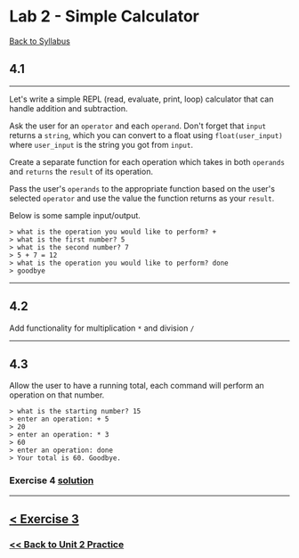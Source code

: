 # <a id="top"></a>Lab 2 - Simple Calculator

[Back to Syllabus](https://github.com/PdxCodeGuild/Programming102#top)

## 4.1

---

Let's write a simple REPL (read, evaluate, print, loop) calculator that can handle addition and subtraction. 

Ask the user for an `operator` and each `operand`. Don't forget that `input` returns a `string`, which you can convert to a float using `float(user_input)` where `user_input` is the string you got from `input`. 

Create a separate function for each operation which takes in both `operands` and `returns` the `result` of its operation. 

Pass the user's `operands` to the appropriate function based on the user's selected `operator` and use the value the function returns as your `result`.

Below is some sample input/output.

```
> what is the operation you would like to perform? +
> what is the first number? 5
> what is the second number? 7
> 5 + 7 = 12
> what is the operation you would like to perform? done
> goodbye
```
---
## 4.2

Add functionality for multiplication `*` and division `/`

---
## 4.3

Allow the user to have a running total, each command will perform an operation on that number.

```
> what is the starting number? 15
> enter an operation: + 5
> 20
> enter an operation: * 3
> 60
> enter an operation: done
> Your total is 60. Goodbye.
```

### Exercise 4 [solution](solutions/exercise_4_solution.md)

---

## [< Exercise 3](exercise_3.md) 

### [<< Back to Unit 2 Practice](/practice/unit_2/)